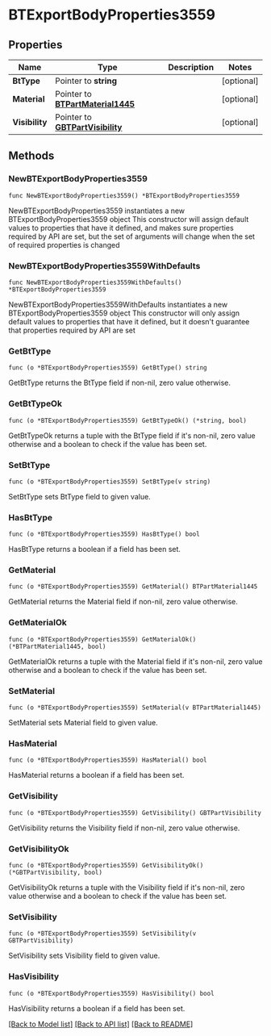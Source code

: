 # BTExportBodyProperties3559

## Properties

Name | Type | Description | Notes
------------ | ------------- | ------------- | -------------
**BtType** | Pointer to **string** |  | [optional] 
**Material** | Pointer to [**BTPartMaterial1445**](BTPartMaterial1445.md) |  | [optional] 
**Visibility** | Pointer to [**GBTPartVisibility**](GBTPartVisibility.md) |  | [optional] 

## Methods

### NewBTExportBodyProperties3559

`func NewBTExportBodyProperties3559() *BTExportBodyProperties3559`

NewBTExportBodyProperties3559 instantiates a new BTExportBodyProperties3559 object
This constructor will assign default values to properties that have it defined,
and makes sure properties required by API are set, but the set of arguments
will change when the set of required properties is changed

### NewBTExportBodyProperties3559WithDefaults

`func NewBTExportBodyProperties3559WithDefaults() *BTExportBodyProperties3559`

NewBTExportBodyProperties3559WithDefaults instantiates a new BTExportBodyProperties3559 object
This constructor will only assign default values to properties that have it defined,
but it doesn't guarantee that properties required by API are set

### GetBtType

`func (o *BTExportBodyProperties3559) GetBtType() string`

GetBtType returns the BtType field if non-nil, zero value otherwise.

### GetBtTypeOk

`func (o *BTExportBodyProperties3559) GetBtTypeOk() (*string, bool)`

GetBtTypeOk returns a tuple with the BtType field if it's non-nil, zero value otherwise
and a boolean to check if the value has been set.

### SetBtType

`func (o *BTExportBodyProperties3559) SetBtType(v string)`

SetBtType sets BtType field to given value.

### HasBtType

`func (o *BTExportBodyProperties3559) HasBtType() bool`

HasBtType returns a boolean if a field has been set.

### GetMaterial

`func (o *BTExportBodyProperties3559) GetMaterial() BTPartMaterial1445`

GetMaterial returns the Material field if non-nil, zero value otherwise.

### GetMaterialOk

`func (o *BTExportBodyProperties3559) GetMaterialOk() (*BTPartMaterial1445, bool)`

GetMaterialOk returns a tuple with the Material field if it's non-nil, zero value otherwise
and a boolean to check if the value has been set.

### SetMaterial

`func (o *BTExportBodyProperties3559) SetMaterial(v BTPartMaterial1445)`

SetMaterial sets Material field to given value.

### HasMaterial

`func (o *BTExportBodyProperties3559) HasMaterial() bool`

HasMaterial returns a boolean if a field has been set.

### GetVisibility

`func (o *BTExportBodyProperties3559) GetVisibility() GBTPartVisibility`

GetVisibility returns the Visibility field if non-nil, zero value otherwise.

### GetVisibilityOk

`func (o *BTExportBodyProperties3559) GetVisibilityOk() (*GBTPartVisibility, bool)`

GetVisibilityOk returns a tuple with the Visibility field if it's non-nil, zero value otherwise
and a boolean to check if the value has been set.

### SetVisibility

`func (o *BTExportBodyProperties3559) SetVisibility(v GBTPartVisibility)`

SetVisibility sets Visibility field to given value.

### HasVisibility

`func (o *BTExportBodyProperties3559) HasVisibility() bool`

HasVisibility returns a boolean if a field has been set.


[[Back to Model list]](../README.md#documentation-for-models) [[Back to API list]](../README.md#documentation-for-api-endpoints) [[Back to README]](../README.md)


